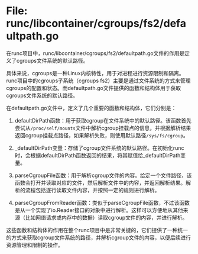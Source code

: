 # File: runc/libcontainer/cgroups/fs2/defaultpath.go

在runc项目中，runc/libcontainer/cgroups/fs2/defaultpath.go文件的作用是定义了cgroups文件系统的默认路径。

具体来说，cgroups是一种Linux内核特性，用于对进程进行资源限制和隔离。runc项目中的cgroups子系统（cgroups fs2）主要是通过文件系统的方式来管理cgroups的配置和状态。而defaultpath.go文件提供的函数和结构体用于获取cgroups文件系统的默认路径。

在defaultpath.go文件中，定义了几个重要的函数和结构体，它们分别是：

1. defaultDirPath函数：用于获取cgroup在文件系统中的默认路径。该函数首先尝试从`/proc/self/mounts`文件中解析cgroup挂载点的信息，并根据解析结果返回cgroup挂载点路径，如果解析失败，则使用默认路径`/sys/fs/cgroup`。

2. _defaultDirPath变量：存储了cgroup文件系统的默认路径。在初始化runc时，会根据defaultDirPath函数返回的结果，将其赋值给_defaultDirPath变量。

3. parseCgroupFile函数：用于解析cgroup文件的内容。给定一个文件路径，该函数会打开并读取对应的文件，然后解析文件中的内容，并返回解析结果。解析的流程包括逐行读取文件内容，并按照一定的规则进行解析。

4. parseCgroupFromReader函数：类似于parseCgroupFile函数，不过该函数是从一个实现了io.Reader接口的对象中进行解析。这样可以方便地从其他来源（比如网络请求或内存中的数据）读取cgroup文件的内容，并进行解析。

这些函数和结构体的作用在整个runc项目中是非常关键的，它们提供了一种统一的方式来获取cgroup文件系统的路径，并解析cgroup文件的内容，以便后续进行资源管理和限制的操作。

